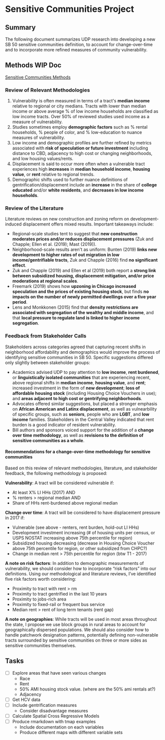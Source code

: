 # Sensitive Communities Project

## Summary
The following document summarizes UDP research into developing a new SB 50 sensitive communities definition, to account for change-over-time and to incorporate more refined measures of community vulnerability.

## Methods WIP Doc

[Sensitive Communities Methods](https://docs.google.com/document/d/1JvqZLnh_sZIgfrxaXPtBSJRbTEPcbx-jl_tvf5JlqiU/edit)

### Review of Relevant Methodologies

1. Vulnerability is often measured in terms of a tract's **median income** relative to regional or city medians. Tracts with lower than median income or above average % of low income households are classified as low income tracts. Over 50% of reviewed studies used income as a measure of vulnerability. 
2. Studies sometimes employ **demographic factors** such as % rental households, % people of color, and % low-education to nuance measures of vulnerability. 
3. Low income and demographic profiles are further refined by metrics associated with **risk of speculation or future investment** including distance to CBD, adjacency to high cost or changing neighborhoods, and low housing values/rents. 
4. Displacement is said to occur more often when a vulnerable tract experiences high **increases** in **median household income**, **housing value**, or **rent** relative to regional trends.
5. Demographic shifts used to further nuance definitions of gentrification/displacement include an **increase** in the share of **college educated** and/or **white residents**, and **decreases in low income households**. 

### Review of the Literature
Literature reviews on new construction and zoning reform on development-induced displacement offers mixed results. Important takeaways include: 
* Regional-scale studies tent to suggest that **new construction moderates prices and/or reduces displacement pressures** (Zuk and Chapple; Ellen et al. (2019); Mast (2019)).
* Neighborhood-scale results aren't as uniform: Bunten (2019) **links new development to higher rates of out migration in low income/gentrifiable tracts**, Zuk and Chapple (2016) find **no significant effect**. 
* Zuk and Chapple (2019) and Ellen et al (2019) both report a **strong link between subsidized housing, displacement mitigation, and/or price moderations at regional scales**. 
* Freemark (2019) shows how **upzoning in Chicago increased speculation and the prices of existing housing stock**, but finds **no impacts on the number of newly permitted dwellings over a five year period**. 
* Lens and Monkkonen (2015) find that **density restrictions are associated with segregation of the wealthy and middle income**, and that **local pressure to regulate land is linked to higher income segregation**. 

### Feedback from Stakeholder Calls

Stakeholders across categories agreed that capturing recent shifts in neighborhood affordability and demographics would improve the process of identifying sensitive communities in SB 50. Specific suggestions differed only slightly between stakeholder groups: 

* Academics advised UDP to pay attention to **low income**, **rent burdened**, or **linguistically isolated communities** that are experiencing recent, above regional shifts in **median income**, **housing value**, and **rent**; increased investment in the form of **new development**; **loss of affordable housing stock** (including Housing Choice Vouchers in use); and **areas adjacent to high cost or gentrifying neighborhoods**. 
* Advocates offered similar suggestions, but placed a stronger emphasis on **African American and Latinx displacement**, as well as vulnearbility of specific groups, such as **seniors**, people who are **LGBT**, and **low income** families. Stakeholders in the Central Valley indicated that rent burden is a good indicator of resident vulnerability. 
* Bill authors and sponsors voiced support for the addition of a **change over time methodology**, as well as **revisions to the definition of sensitive communities as a whole**.

#### Recommendations for a change-over-time methodology for sensitive communities

Based on this review of relevant methodologies, literature, and stakeholder feedback, the following methodology is proposed: 

**Vulnerability**: A tract will be considered vulnerable if:
* At least X% LI HHs (2017) AND
* % renters > regional median AND
* Share of HHs rent-burdened above regional median

**Change over time**: A tract will be considered to have displacement pressure  in 2017 if: 
* Vulnerable (see above - renters, rent burden, hold-out LI HHs)
* Development investment increasing (# of housing units per census, or USPS NOSTAT increasing above 75th percentile for region)
* Subsidized housing decreasing (decrease in Housing Choice Voucher above 75th percentile for region, or other subsidized from CHPC?)
* Change in median rent > 75th percentile for region (btw T1 - 2017) 

**A note on risk factors**: In addition to demographic measurements of vulnerability, we should consider how to incorporate “risk factors” into our definitions. Using our methodological and literature reviews, I’ve identified five risk factors worth considering: 
* Proximity to tract with rent > rm 
* Proximity to tract gentrified in the last 10 years 
* Proximity to jobs-rich area 
* Proximity to fixed-rail or frequent bus service
* Median rent > rent of long term tenants (rent gap)


**A note on geographies**: While tracts will be used in most areas throughout the state, I propose we use block groups in rural areas to account for geographically dispersed populations. We should also consider how to handle patchwork designation patterns, potentially defining non-vulnerable tracts surrounded by sensitive communities on three or more sides as sensitive communities themselves. 


## Tasks
- [ ] Explore areas that have seen various changes 
    * Race
    * Rent
    * 50% AMI housing stock value. (where are the 50% ami rentals at?)
    * Adjacency
- [ ] Get HCV data
- [ ] Include gentrification measures 
    * Consider disadvantage measures
- [ ] Calculate Spatial Cross Regressive Models
- [ ] Produce rmarkdown with tmap examples
    * Include documentation on each variables 
    * Produce different maps with different variable sets

